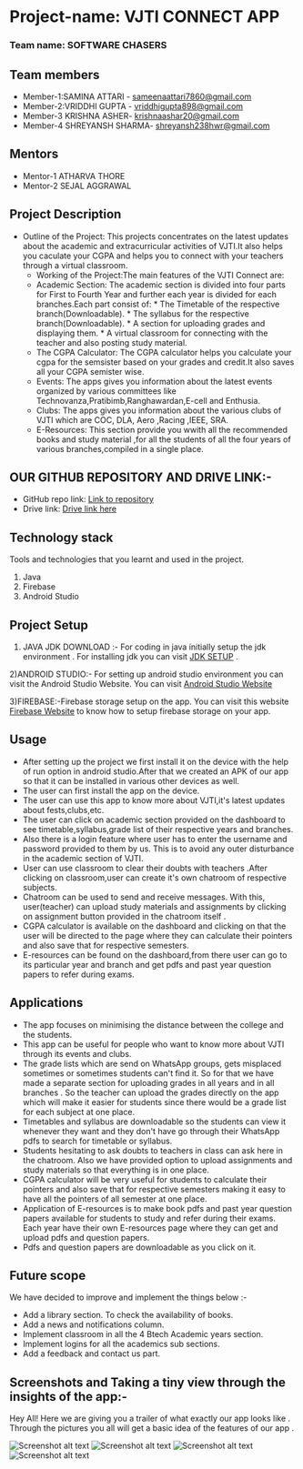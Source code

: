 # Project-name: VJTI CONNECT APP

### Team name: SOFTWARE CHASERS

## Team members
* Member-1:SAMINA ATTARI - sameenaattari7860@gmail.com
* Member-2:VRIDDHI GUPTA - vriddhigupta898@gmail.com
* Member-3 KRISHNA ASHER- krishnaashar20@gmail.com
* Member-4 SHREYANSH SHARMA- shreyansh238hwr@gmail.com

## Mentors
* Mentor-1 ATHARVA THORE
* Mentor-2 SEJAL AGGRAWAL 

## Project Description
* Outline of the Project: This projects concentrates on the latest updates about the academic and extracurricular activities of VJTI.It also helps you caculate your CGPA and  helps you to connect with your teachers through a virtual classroom.
    * Working of the Project:The main features of the VJTI Connect are:
    * Academic Section: The academic section is divided into four parts for First to Fourth Year and further each year is divided for each branches.Each part consist of:
                        * The Timetable of the respective branch(Downloadable).
                        * The syllabus for the respective branch(Downloadable).
                        * A section for uploading grades and displaying them.
                        * A virtual classroom for connecting with the teacher and also posting study material.
    * The CGPA Calculator: The CGPA calculator helps you calculate your cgpa for the semsister based on your grades and credit.It also saves all your CGPA semister wise.
    * Events: The apps gives you information about the latest events organized by various committees like Technovanza,Pratibimb,Ranghawardan,E-cell and Enthusia.
    * Clubs: The apps gives you information about the various clubs of VJTI which are COC, DLA, Aero ,Racing ,IEEE, SRA.
    * E-Resources: This section provide you wwith all the recommended books and study material ,for all the students of all the four years of various branches,compiled in                         a single place.


               
                             
## OUR GITHUB REPOSITORY AND DRIVE LINK:-
* GitHub repo link: [Link to repository](https://github.com/Vriddhigupta/Software_Chasers)
* Drive link: [Drive link here](https://drive.google.com/folderview?id=1jqrn7RCPp6Mun4RtVmA5sA4o7uDrcnpA)

## Technology stack

Tools and technologies that you learnt and used in the project.

1. Java
2. Firebase
3. Android Studio

## Project Setup

1) JAVA JDK DOWNLOAD :-
For coding in java initially setup the jdk environment . For installing jdk you can visit [JDK SETUP](https://www.oracle.com/java/technologies/javase-downloads.html) .

2)ANDROID STUDIO:-
For setting up android studio  environment you can visit the Android Studio Website. You can visit [Android Studio Website](https://developer.android.com/studio)

3)FIREBASE:-Firebase storage setup on the app. You can visit this website [Firebase Website](https://androidjson.com/integrate-firebase-project-android-studio/)
 to know how to setup firebase storage on your app.
## Usage
* After setting up the project we first install it on the device with the help of run option in android studio.After that we created an APK of our app so that it can be installed in various other devices as well. 
* The user can first install the app on the device.
* The user can use this app to know more about VJTI,it's latest updates about fests,clubs,etc.
* The user can click on academic section provided on the dashboard to see timetable,syllabus,grade list of their respective years and branches.
* Also there is a login feature where user has to enter the username and password provided to them by us. This is to avoid any outer disturbance in the academic section of VJTI.
* User can use classroom to clear their doubts with teachers .After clicking on classroom,user can create it's own chatroom of respective subjects.
* Chatroom can be used to send and receive messages. With this, user(teacher) can upload study materials and assignments by clicking on assignment button provided in the chatroom itself .
* CGPA calculator is available on the dashboard and clicking on that the user will be directed to the page where they can calculate their pointers and also save that for respective semesters.
* E-resources can be found on the dashboard,from there user can go to its particular year and branch and get pdfs and past year question papers to refer during exams.

## Applications
* The app focuses on minimising the distance between the college and the students. 
* This app can be useful for people who want to know more about VJTI through its events and clubs. 
* The grade lists which are send on WhatsApp groups, gets misplaced sometimes or sometimes students can't find it. So for that we have made a separate section for uploading grades in all years and in all branches . So the teacher can upload the grades directly on the app which will make it easier for students since there would be a grade list for each subject at one place.
* Timetables and syllabus are downloadable so the students can view it whenever they want and they don't have go through their WhatsApp pdfs to search for timetable or syllabus.
* Students hesitating to ask doubts to teachers in class can ask here in the chatroom. Also we have provided option to upload assignments and study materials so that everything is in one place.
* CGPA calculator will be very useful for students to calculate their pointers and also save that for respective semesters making it easy to have all the pointers of all semester at one place.
* Application of E-resources is to make book pdfs and past year question papers available for students to study and refer during their exams. Each year have their own E-resources page where they can get and upload pdfs and question papers.
* Pdfs and question papers are downloadable as you click on it. 

## Future scope
We have decided to improve and implement the things below :-

* Add a library section. To check the availability of books.
* Add a news and notifications column. 
* Implement classroom in all the 4 Btech Academic years section. 
* Implement logins for all the academics sub sections.
* Add a feedback and contact us part.

## Screenshots and Taking a tiny view through the insights of the app:-
Hey All! Here we are giving you a trailer of what exactly our app looks like . Through the pictures you all will get a basic idea of the features of our app .


![Screenshot alt text](https://github.com/SaminaAttari786/myappsample/blob/master/WhatsApp%20Image%202020-07-07%20at%2012.58.37%20(2).jpeg)
![Screenshot alt text](https://github.com/SaminaAttari786/myappsample/blob/master/WhatsApp%20Image%202020-07-07%20at%2012.58.37%20(3).jpeg)
![Screenshot alt text](https://github.com/SaminaAttari786/myappsample/blob/master/WhatsApp%20Image%202020-07-07%20at%2012.58.37%20(4).jpeg)
![Screenshot alt text](https://github.com/SaminaAttari786/myappsample/blob/master/WhatsApp%20Image%202020-07-07%20at%2012.58.37%20(1).jpeg)

